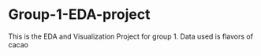 # Group-1-EDA-project
This is the EDA and Visualization Project for group 1. Data used is flavors of cacao
